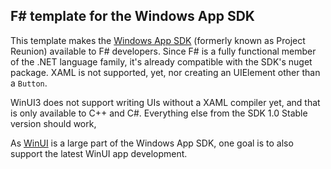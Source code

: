 ﻿## F# template for the Windows App SDK

This template makes the [Windows App SDK](https://github.com/microsoft/WindowsAppSDK) (formerly known as Project Reunion) available to F# developers.
Since F# is a fully functional member of the .NET language family, it's already compatible with the SDK's nuget package. 
XAML is not supported, yet, nor creating an UIElement other than a `Button`.


WinUI3 does not support writing UIs without a XAML compiler yet, and that is only available to C++ and C#. Everything else from the SDK 1.0 Stable version should work,

As [WinUI](https://microsoft.github.io/microsoft-ui-xaml/) is a large part of the Windows App SDK, one goal is to also support the latest WinUI app development.

